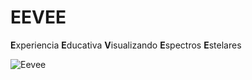 # EEVEE
**E**xperiencia **E**ducativa **V**isualizando **E**spectros **E**stelares

![Eevee](https://vignette.wikia.nocookie.net/es.pokemon/images/f/f2/Eevee.png/revision/latest?cb=20150621181400)
